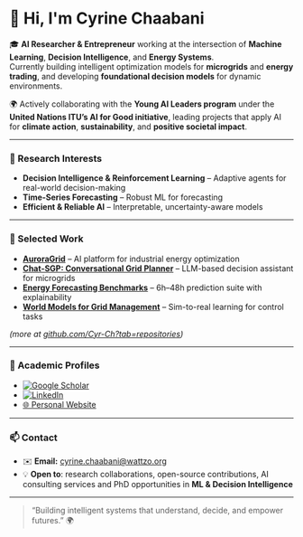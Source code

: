 # 👋 Hi, I'm Cyrine Chaabani

🎓 **AI Researcher & Entrepreneur** working at the intersection of **Machine Learning**, **Decision Intelligence**, and **Energy Systems**.  
Currently building intelligent optimization models for **microgrids** and **energy trading**, and developing **foundational decision models** for dynamic environments.  

🌍 Actively collaborating with the **Young AI Leaders program** under the **United Nations ITU’s AI for Good initiative**, leading projects that apply AI for **climate action**, **sustainability**, and **positive societal impact**.


---

### 🧩 Research Interests
- **Decision Intelligence & Reinforcement Learning** – Adaptive agents for real-world decision-making  
- **Time-Series Forecasting** – Robust ML for forecasting  
- **Efficient & Reliable AI** – Interpretable, uncertainty-aware models  

---

### 🧪 Selected Work
- [**AuroraGrid**](https://github.com/Cyr-Ch/auroragrid) – AI platform for industrial energy optimization  
- [**Chat-SGP: Conversational Grid Planner**](https://github.com/Cyr-Ch/chat-sgp) – LLM-based decision assistant for microgrids  
- [**Energy Forecasting Benchmarks**](https://github.com/Cyr-Ch/energy-forecasting-benchmarks) – 6h–48h prediction suite with explainability  
- [**World Models for Grid Management**](https://github.com/Cyr-Ch/world-model-energy) – Sim-to-real learning for control tasks  

*(more at [github.com/Cyr-Ch?tab=repositories](https://github.com/Cyr-Ch?tab=repositories))*

---

### 🧠 Academic Profiles
- [![Google Scholar](https://img.shields.io/badge/Google_Scholar-4285F4?style=flat&logo=google-scholar&logoColor=white)](https://scholar.google.com/citations?user=83VPeJcAAAAJ)
- [![LinkedIn](https://img.shields.io/badge/LinkedIn-Cyrine_Chaabani-0077B5?style=flat&logo=linkedin&logoColor=white)](https://www.linkedin.com/in/cyrinechaabani/)  
- [🌐 Personal Website](https://wattzo.org)  

---

### 📫 Contact
- ✉️ **Email:** cyrine.chaabani@wattzo.org  
- 💡 **Open to**: research collaborations, open-source contributions, AI consulting services and PhD opportunities in **ML & Decision Intelligence**  

---

> “Building intelligent systems that understand, decide, and empower futures.” 🌍
